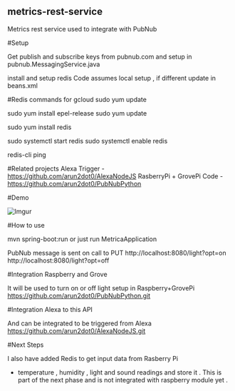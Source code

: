 ## metrics-rest-service

Metrics rest service used to integrate with PubNub

#Setup

Get publish and subscribe keys from pubnub.com
and setup in pubnub.MessagingService.java

install and setup redis
Code assumes local setup , if different update in beans.xml


#Redis commands for gcloud
sudo yum update


sudo yum install epel-release
sudo yum update

sudo yum install redis

sudo systemctl start redis
sudo systemctl enable redis

redis-cli ping


#Related projects
Alexa Trigger - https://github.com/arun2dot0/AlexaNodeJS
RasberryPi + GrovePi Code - https://github.com/arun2dot0/PubNubPython



#Demo


![Imgur](http://i.imgur.com/CbwxkHh.gifv)



#How to use

mvn spring-boot:run 
or just run MetricaApplication

PubNub message is sent on call to 
PUT
http://localhost:8080/light?opt=on
http://localhost:8080/light?opt=off




#Integration Raspberry and Grove

It will be used to turn on or off light setup in Raspberry+GrovePi
https://github.com/arun2dot0/PubNubPython.git

#Integration Alexa to this API

And can be integrated to be triggered from Alexa 
https://github.com/arun2dot0/AlexaNodeJS.git

#Next Steps

I also have added Redis to get input data from Rasberry Pi
 - temperature , humidity , light and sound readings 
 and store it . This is part of the next phase and is not integrated
 with raspberry module yet .
 
 